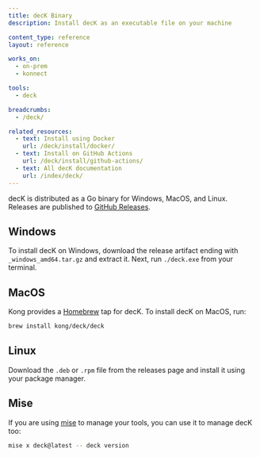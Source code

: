 ```yaml
---
title: decK Binary
description: Install decK as an executable file on your machine

content_type: reference
layout: reference

works_on:
  - on-prem
  - konnect

tools:
  - deck

breadcrumbs:
  - /deck/

related_resources:
  - text: Install using Docker
    url: /deck/install/docker/
  - text: Install on GitHub Actions
    url: /deck/install/github-actions/
  - text: All decK documentation
    url: /index/deck/
---
```


decK is distributed as a Go binary for Windows, MacOS, and Linux. Releases are published to [GitHub Releases](https://github.com/Kong/deck/releases).

## Windows

To install decK on Windows, download the release artifact ending with `_windows_amd64.tar.gz` and extract it. Next, run `./deck.exe` from your terminal.

## MacOS

Kong provides a [Homebrew](https://brew.sh) tap for decK. To install decK on MacOS, run:

```bash
brew install kong/deck/deck
```

## Linux

Download the `.deb` or `.rpm` file from the releases page and install it using your package manager.

## Mise

If you are using [mise](https://mise.jdx.dev/) to manage your tools, you can use it to manage decK too:

```bash
mise x deck@latest -- deck version
```

